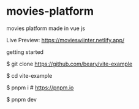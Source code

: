 # movies-platform
movies platform made in vue js

Live Preview:  https://movieswiinter.netlify.app/

getting started

$ git clone https://github.com/beary/vite-example

$ cd vite-example

$ pnpm i # https://pnpm.io

$ pnpm dev
